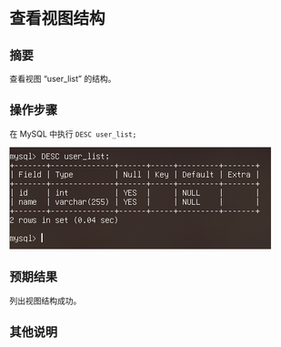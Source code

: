 # 查看视图结构

## 摘要

查看视图 “user_list” 的结构。

## 操作步骤

在 MySQL 中执行 `DESC user_list;`

![查看视图结构](./img/查看视图结构.png)

## 预期结果

列出视图结构成功。

## 其他说明

